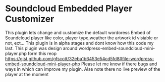 # Soundcloud Embedded Player Customizer
This plugin lets change and customize the default wordoress Embed of Soundcloud player like color, player type,weather the artwork id visiable or not, ect...
This plugin is in alpha stages and dont know how this code my last.
This plugin was design around wordpress-embed-soundcloud-mini-player.php form this reop https://gist.github.com/gfscott/32eba1b6453e54cd5fd8#file-wordpress-embed-soundcloud-mini-player-php
Please let me know if there bugs and ways in which can improve my plugin.
Alse note there no live preview of the player at the moment
